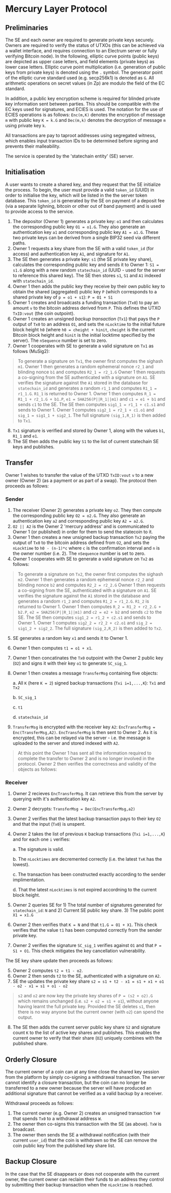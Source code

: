 # Mercury Layer Protocol

## Preliminaries

The SE and each owner are required to generate private keys securely. Owners are required to verify the status of UTXOs (this can be achieved via a wallet interface, and requires connection to an Electrum server or fully verifying Bitcoin node). In the following, elliptic curve points (public keys) are depicted as upper case letters, and field elements (private keys) as lower case letters. Elliptic curve point multiplication (i.e. generation of public keys from private keys) is denoted using the `.` symbol. The generator point of the elliptic curve standard used (e.g. secp256k1) is denoted as `G`. All arithmetic operations on secret values (in Zp) are modulo the field of the EC standard.  

In addition, a public key encryption scheme is required for blinded private key information sent between parties. This should be compatible with the EC keys used for signatures, and ECIES is used. The notation for the use of ECIES operations is as follows: `Enc(m,K)` denotes the encryption of message `m` with public key `K = k.G` and `Dec(m,k)` denotes the decryption of message `m` using private key `k`.

All transactions are pay to taproot addresses using segregated witness, which enables input transaction IDs to be determined before signing and prevents their malleability. 

The service is operated by the 'statechain entity' (SE) server. 

## Initialisation

A user wants to create a shared key, and they request that the SE initialize the process. To begin, the user must provide a valid `token_id` (UUID) in order to initialise the key, which will be listed in the the server token database. This `token_id` is generated by the SE on payment of a deposit fee (via a separate lighning, bitcoin or other out of band payment) and is used to provide access to the service. 

1. The depositor (Owner 1) generates a private key: `o1` and then calculates the corresponding public key `O1 = o1.G`. They also generate an authentication key `a1` and corresponding public key `A1 = a1.G`. These two private keys can be derived from a single BIP32 seed via different paths. 
2. Owner 1 requests a key share from the SE with a valid `token_id` (for access) and authentication key `A1`, and signature for `A1`. 
3. The SE then generates a private key: `s1` (the SE private key share), calculates the corresponding public key and sends it to Owner 1: `S1 = s1.G` along with a new random `statechain_id` (UUID - used for the server to reference this shared key). The SE then stores `s1`, `S1` and `A1` indexed with `statechain_id`. 
4. Owner 1 then adds the public key they receive by their own public key to obtain the shared (aggregated) public key `P` (which corresponds to a shared private key of `p = o1 + s1`): `P = O1 + S1`
5. Owner 1 creates and broadcasts a funding transaction (`Tx0`) to pay an amount `v` to the bitcoin address derived from `P`. This defines the UTXO `TxID:vout` (the coin outpoint). 
6. Owner 1 creates an unsigned *backup transaction* (`Tx1`) that pays the `P` output of `Tx0` to an address `O1`, and sets the `nLocktime` to the initial future block height `h0` (where `h0 = cheight + hinit`, `cheight` is the current Bitcoin block height and `hinit` is the initial locktime specified by the server). The `nSequence` number is set to zero. 
7. Owner 1 cooperates with SE to generate a valid signature on `Tx1` as follows (MuSig2):

> To generate a signature on `Tx1`, the owner first computes the sighash `m1`. 
> Owner 1 then generates a random ephemeral nonce `r2_1` and blinding nonce `b1` and computes `R2_1 = r2_1.G`
> Owner 1 then requests a co-signing from the SE authenticated with a signature on `A1`. 
> SE verifies the signature against the `A1` stored in the database for `statechain_id` and generates a random `r1_1` and computes `R1_1 = r1_1.G`. `R1_1` is returned to Owner 1. 
> Owner 1 then computes `R_1 = R1_1 + r2_1.G + b1.P`, `e1 = SHA256(P||R_1||m1)` and `c1 = e1 + b1` and sends `c1` to the SE. 
> The SE then computes `sig1_1 = r1_1 + c1.s1` and sends to Owner 1. 
> Owner 1 computes `sig2_1 = r2_1 + c1.o1` and `sig_1 = sig1_1 + sig2_1`. The full signature `(sig_1,R_1)` is then added to `Tx1`. 

8. `Tx1` signature is verified and stored by Owner 1, along with the values `b1`, `R1_1` and `e1`. 
9. The SE then adds the public key `S1` to the list of current statechain SE keys and publishes. 

## Transfer

Owner 1 wishes to transfer the value of the UTXO `TxID:vout` `v` to a new owner (Owner 2) (as a payment or as part of a swap). The protocol then proceeds as follows:

### Sender

1. The receiver (Owner 2) generates a private key `o2`. They then compute the corresponding public key `O2 = o2.G`. They also generate an authentication key `a2` and corresponding public key `A2 = a2.G`.
2. `O2 || A2` is the Owner 2 'mercury address' and is communicated to Owner 1 (or published) in order for them to send the statecoin to it.
3. Owner 1 then creates a new unsigned backup transaction `Tx2` paying the output of `Tx0` to the bitcoin address defined from `O2`, and sets the `nLocktime` to `h0 - (n-1)*c` where `c` is the confirmation interval and `n` is the owner number (i.e. 2).  The `nSequence` number is set to zero. 
4. Owner 1 cooperates with SE to generate a valid signature on `Tx2` as follows:

> To generate a signature on `Tx2`, the owner first computes the sighash `m2`. 
> Owner 1 then generates a random ephemeral nonce `r2_2` and blinding nonce `b2` and computes `R2_2 = r2_2.G`
> Owner 1 then requests a co-signing from the SE, authenticated with a signature on `A1`. 
> SE verifies the signature against the `A1` stored in the database and generates a random `r1_2` and computes `R1_2 = r1_2.G`. `R1_2` is returned to Owner 1. 
> Owner 1 then computes `R_2 = R1_2 + r2_2.G + b2.P`, `e2 = SHA256(P||R_1||m1)` and `c2 = e2 + b2` and sends `c2` to the SE. 
> The SE then computes `sig1_2 = r1_2 + c2.s1` and sends to Owner 1. 
> Owner 1 computes `sig2_2 = r2_2 + c2.o1` and `sig_2 = sig1_2 + sig2_2`. The full signature `(sig_2,R_2)` is then added to `Tx2`.

5. SE generates a random key `x1` and sends it to Owner 1. 
6. Owner 1 then computes `t1 = o1 + x1`. 
7. Owner 1 then concatinates the `Tx0` outpoint with the Owner 2 public key (`O2`) and signs it with their key `o1` to generate `SC_sig_1`. 
8. Owner 1 then creates a message `TransferMsg` containing five objects:
   
	a. All `K` (here `K = 2`) signed backup transactions (`Txi i=1,...,K`): `Tx1` and `Tx2`

	b. `SC_sig_1`

	c. `t1`

	d. `statechain_id`

9. `TransferMsg` is encrypted with the receiver key `A2`: `EncTransferMsg = Enc(TransferMsg,A2)`. `EncTransferMsg` is then sent to Owner 2. As it is encrypted, this can be relayed via the server - i.e. the message is uploaded to the server and stored indexed with `A2`. 

> At this point the Owner 1 has sent all the information required to complete the transfer to Owner 2 and is no longer involved in the protocol. Owner 2 then verifies the correctness and validity of the objects as follows: 

### Receiver

1. Owner 2 recieves `EncTransferMsg`. It can retrieve this from the server by querying with it's authentication key `A2`.
2. Owner 2 decrypts: `TransferMsg = Dec(EncTransferMsg,a2)`
3. Owner 2 verifies that the latest backup transaction pays to their key `O2` and that the input (`Tx0`) is unspent. 
4. Owner 2 takes the list of previous `K` backup transactions (`Txi i=1,...,K`) and for each one `i` verifies:

	a. The signature is valid.

	b. The `nLocktimes` are decremented correctly (i.e. the latest `TxK` has the lowest).

	c. The transaction has been constructed exactly according to the sender implimentation.

	d. That the latest `nLocktimes` is not expired accordning to the current block height. 

6. Owner 2 queries SE for 1) The total number of signatures generated for `statechain_id`: `N` and 2) Current SE public key share. 3) The public point `X1 = x1.G`
7. Owner 2 then verifies that `K = N` and that `t1.G = O1 + X1`. This check verifies that the value `t1` has been computed correctly from the sender private key. 
8. Owner 2 verifies the signature `SC_sig_1` verifies against `O1` and that `P = S1 + O1`. This check mitigates the key cancellation vulnerability. 

The SE key share update then proceeds as follows:

5. Owner 2 computes `t2 = t1 - o2`. 
6. Owner 2 then sends `t2` to the SE, authenticated with a signature on `A2`. 
7. SE the updates the private key share `s2 = s1 + t2 - x1 = s1 + x1 + o1 - o2 - x1 = s1 + o1 - o2`

> `s2` and `o2` are now key the private key shares of `P = (s2 + o2).G` which remains unchanged (i.e. `s2 + o2 = s1 + o1`), without anyone having learnt the full private key. Provided the SE deletes `s1`, then there is no way anyone but the current owner (with `o2`) can spend the output. 

8. The SE then adds the current server public key share `S2` and signature count `K` to the list of active key shares and publishes. This enables the current owner to verify that their share (`O2`) uniquely combines with the published share. 

## Orderly Closure

The current owner of a coin can at any time close the shared key session from the platform by simply co-signing a withdrawal transaction. The server cannot identify a closure transaction, but the coin can no longer be transferred to a new owner because the server will have produced an additional signature that cannot be verified as a valid backup by a receiver. 

Withdrawal proceeds as follows:

1. The current owner (e.g. Owner 2) creates an unsigned transaction `TxW` that spends `Tx0` to a withdrawal address `W`.
2. The owner then co-signs this transaction with the SE (as above).  `TxW` is broadcast. 
3. The owner then sends the SE a withdrawal notification (with their current `user_id`) that the coin is withdrawn so the SE can remove the coin public key from the published key share list. 

## Backup Closure

In the case that the SE disappears or does not cooperate with the current owner, the current owner can reclaim their funds to an address they control by submitting their backup transaction when the `nLocktime` is reached. 
